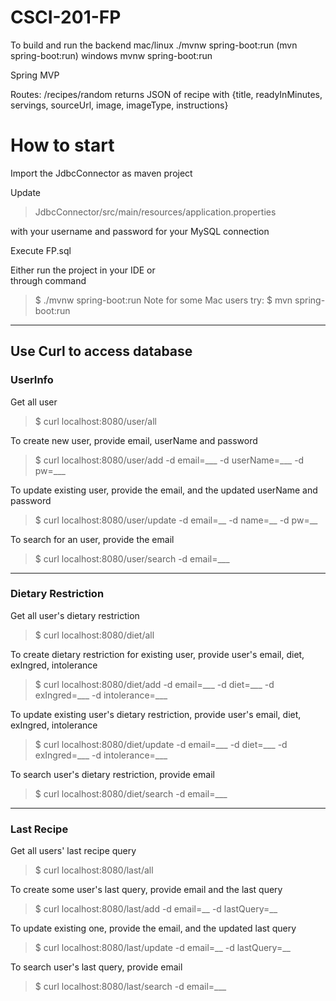 # CSCI-201-FP
To build and run the backend
mac/linux
./mvnw spring-boot:run
(mvn spring-boot:run)
windows
mvnw spring-boot:run

Spring MVP

Routes:
/recipes/random
returns JSON of recipe with {title, readyInMinutes, servings, sourceUrl, image, imageType, instructions}

# How to start

Import the JdbcConnector as maven project    

Update 
> JdbcConnector/src/main/resources/application.properties 

with your username and password for your MySQL connection 

Execute FP.sql  

Either run the project in your IDE or    
through command 
> $ ./mvnw spring-boot:run
> Note for some Mac users try:
> $ mvn spring-boot:run

---

## Use Curl to access database

### UserInfo 
Get all user
> $ curl localhost:8080/user/all
  
To create new user, provide email, userName and password
> $ curl localhost:8080/user/add -d email=___ -d userName=___ -d pw=___

To update existing user, provide the email, and the updated userName and password
> $ curl localhost:8080/user/update -d email=__ -d name=__ -d pw=__

To search for an user, provide the email
> $ curl localhost:8080/user/search -d email=___

---
### Dietary Restriction
Get all user's dietary restriction
> $ curl localhost:8080/diet/all
  
To create dietary restriction for existing user, provide user's email, diet, exIngred, intolerance
> $ curl localhost:8080/diet/add -d email=___ -d diet=___ -d exIngred=___ -d intolerance=___

To update existing user's dietary restriction, provide user's email, diet, exIngred, intolerance
> $ curl localhost:8080/diet/update -d email=___ -d diet=___ -d exIngred=___ -d intolerance=___

To search user's dietary restriction, provide email
> $ curl localhost:8080/diet/search -d email=___

---
### Last Recipe
Get all users' last recipe query
> $ curl localhost:8080/last/all
  
To create some user's last query, provide email and the last query
> $ curl localhost:8080/last/add -d email=__ -d lastQuery=__

To update existing one, provide the email, and the updated last query
> $ curl localhost:8080/last/update -d email=__ -d lastQuery=__

To search user's last query, provide email
> $ curl localhost:8080/last/search -d email=___
